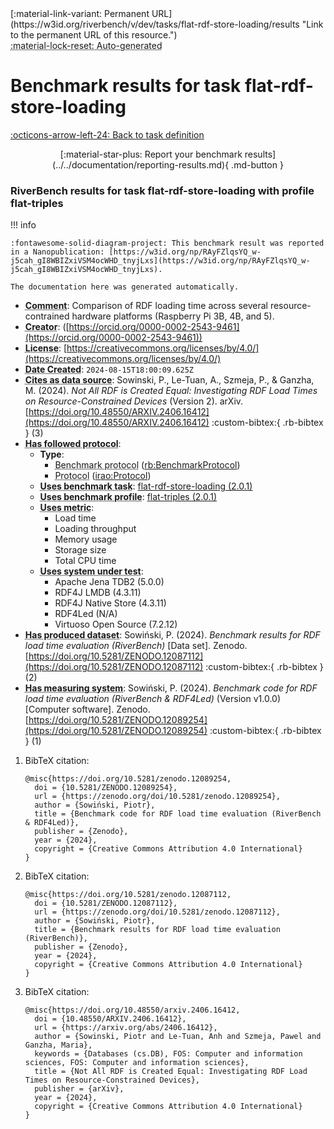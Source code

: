 <div markdown class="rb-top-buttons"><div markdown>[:material-link-variant: Permanent URL](https://w3id.org/riverbench/v/dev/tasks/flat-rdf-store-loading/results "Link to the permanent URL of this resource.")</div><div markdown><abbr title="This page is entirely automatically generated and cannot be edited.">:material-lock-reset: Auto-generated</abbr></div></div>

# Benchmark results for task flat-rdf-store-loading

[:octicons-arrow-left-24: Back to task definition](index.md)

<div style="text-align: center" markdown>[:material-star-plus: Report your benchmark results](../../documentation/reporting-results.md){ .md-button }</div>

### RiverBench results for task flat-rdf-store-loading with profile flat-triples

<span id="RAyFZlqsYQ_w-j5cah_gI8WBIZxiVSM4ocWHD_tnyjLxs"></span>

!!! info

    :fontawesome-solid-diagram-project: This benchmark result was reported in a Nanopublication: [https://w3id.org/np/RAyFZlqsYQ_w-j5cah_gI8WBIZxiVSM4ocWHD_tnyjLxs](https://w3id.org/np/RAyFZlqsYQ_w-j5cah_gI8WBIZxiVSM4ocWHD_tnyjLxs).

    The documentation here was generated automatically.




<div class="annotate" markdown>

- **<abbr title="A description of the subject resource.">Comment</abbr>**: Comparison of RDF loading time across several resource-contrained hardware platforms (Raspberry Pi 3B, 4B, and 5).
- **<abbr title="An entity responsible for making the resource.">Creator</abbr>**:  ([https://orcid.org/0000-0002-2543-9461](https://orcid.org/0000-0002-2543-9461))
- **<abbr title="A legal document giving official permission to do something with the resource.">License</abbr>**: [https://creativecommons.org/licenses/by/4.0/](https://creativecommons.org/licenses/by/4.0/)
- **<abbr title="Date of creation of the resource.">Date Created</abbr>**: `2024-08-15T18:00:09.625Z`
- **<abbr title="The citing entity cites the cited entity as source of data.">Cites as data source</abbr>**: Sowinski, P., Le-Tuan, A., Szmeja, P., &amp; Ganzha, M. (2024). <i>Not All RDF is Created Equal: Investigating RDF Load Times on Resource-Constrained Devices</i> (Version 2). arXiv. [https://doi.org/10.48550/ARXIV.2406.16412](https://doi.org/10.48550/ARXIV.2406.16412) :custom-bibtex:{ .rb-bibtex } (3)
- **<abbr title="This property specifies the protocol that a benchmark follows">Has followed protocol</abbr>**: 
    - **Type**:     
        - <abbr title="The parameters of a performed benchmark (rb:PerformedBenchmark). Instances of this class specify the RiverBench profile, task, systems, and metrics that were used in the benchmark.">Benchmark protocol</abbr> ([rb:BenchmarkProtocol](https://w3id.org/riverbench/schema/metadata#BenchmarkProtocol))
        - <abbr title="A protocol is used to provide guidelines to execute certain tasks">Protocol</abbr> ([irao:Protocol](http://ontology.ethereal.cz/irao/Protocol))
    - **<abbr title="Indicates that the subject is using a specific RiverBench benchmark task.">Uses benchmark task</abbr>**: [flat-rdf-store-loading (2.0.1)](https://w3id.org/riverbench/v/2.0.1/tasks/flat-rdf-store-loading)
    - **<abbr title="Indicates that the subject is using a specific RiverBench benchmark profile.">Uses benchmark profile</abbr>**: [flat-triples (2.0.1)](https://w3id.org/riverbench/v/2.0.1/profiles/flat-triples)
    - **<abbr title="Indicates a benchmark metric that is used in a benchmark. Values of this property should be specified as the name of the metric, in the exact spelling as in the corresponding task definition. For example: 'Loading throughput'.">Uses metric</abbr>**:     
        - Load time
        - Loading throughput
        - Memory usage
        - Storage size
        - Total CPU time
    - **<abbr title="Indicates that the subject is using a specific system (e.g., an RDF store).">Uses system under test</abbr>**:     
        - Apache Jena TDB2 (5.0.0)
        - RDF4J LMDB (4.3.11)
        - RDF4J Native Store (4.3.11)
        - RDF4Led (N/A)
        - Virtuoso Open Source (7.2.12)
- **<abbr title="This property specifies the dataset which us produced by a benchmark">Has produced dataset</abbr>**: Sowiński, P. (2024). <i>Benchmark results for RDF load time evaluation (RiverBench)</i> [Data set]. Zenodo. [https://doi.org/10.5281/ZENODO.12087112](https://doi.org/10.5281/ZENODO.12087112) :custom-bibtex:{ .rb-bibtex } (2)
- **<abbr title="This property specifies a system that measures a benchmark">Has measuring system</abbr>**: Sowiński, P. (2024). <i>Benchmark code for RDF load time evaluation (RiverBench &amp; RDF4Led)</i> (Version v1.0.0) [Computer software]. Zenodo. [https://doi.org/10.5281/ZENODO.12089254](https://doi.org/10.5281/ZENODO.12089254) :custom-bibtex:{ .rb-bibtex } (1)

</div>

1. BibTeX citation:
    ``` { .bibtex .rb-wrap-code }
    @misc{https://doi.org/10.5281/zenodo.12089254,
      doi = {10.5281/ZENODO.12089254},
      url = {https://zenodo.org/doi/10.5281/zenodo.12089254},
      author = {Sowiński, Piotr},
      title = {Benchmark code for RDF load time evaluation (RiverBench & RDF4Led)},
      publisher = {Zenodo},
      year = {2024},
      copyright = {Creative Commons Attribution 4.0 International}
    }
    ```
2. BibTeX citation:
    ``` { .bibtex .rb-wrap-code }
    @misc{https://doi.org/10.5281/zenodo.12087112,
      doi = {10.5281/ZENODO.12087112},
      url = {https://zenodo.org/doi/10.5281/zenodo.12087112},
      author = {Sowiński, Piotr},
      title = {Benchmark results for RDF load time evaluation (RiverBench)},
      publisher = {Zenodo},
      year = {2024},
      copyright = {Creative Commons Attribution 4.0 International}
    }
    ```
3. BibTeX citation:
    ``` { .bibtex .rb-wrap-code }
    @misc{https://doi.org/10.48550/arxiv.2406.16412,
      doi = {10.48550/ARXIV.2406.16412},
      url = {https://arxiv.org/abs/2406.16412},
      author = {Sowinski, Piotr and Le-Tuan, Anh and Szmeja, Pawel and Ganzha, Maria},
      keywords = {Databases (cs.DB), FOS: Computer and information sciences, FOS: Computer and information sciences},
      title = {Not All RDF is Created Equal: Investigating RDF Load Times on Resource-Constrained Devices},
      publisher = {arXiv},
      year = {2024},
      copyright = {Creative Commons Attribution 4.0 International}
    }
    ```

